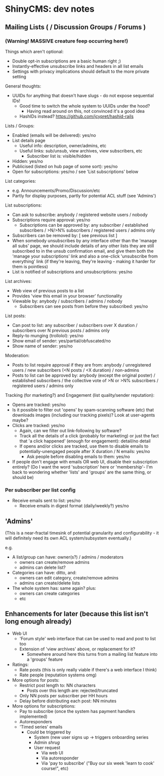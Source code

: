 # ShinyCMS: dev notes

## Mailing Lists ( / Discussion Groups / Forums )

### (Warning! MASSIVE creature feep occurring here!)

Things which aren't optional:  
* Double opt-in subscriptions are a basic human right ;)
* Instantly-effective unsubscribe links and headers in all list emails
* Settings with privacy implications should default to the more private setting

General thoughts:  
* UUIDs for anything that doesn't have slugs - do not expose sequential IDs!
  * Good time to switch the whole system to UUIDs under the hood?
    * Having read around on this, not convinced it's a good idea
  * HashIDs instead? https://github.com/jcypret/hashid-rails

Lists / Groups:  
* Enabled (emails will be delivered): yes/no
* List details page
  * Useful info: description, owner/admins, etc
  * Useful links: sub/unsub, view archives, view subscribers, etc
    * Subscriber list is: visible/hidden
* Hidden: yes/no
* Publicised (listed on hub page of some sort): yes/no
* Open for subscriptions: yes/no / see 'List subscriptions' below

List categories:  
* e.g. Announcements/Promo/Discussion/etc
* Partly for display purposes, partly for potential ACL stuff (see 'Admins')

List subscriptions:  
* Can ask to subscribe: anybody / registered website users / nobody
* Subscriptions require approval: yes/no
  * Subscriptions can be approved by: any subscriber / established subscribers
    / >N/>N% subscribers / registered users / admins only
* Subscribers can be removed by: [ see previous list ]
* When somebody unsubscribes by any interface other than the 'manage all subs'
  page, we should include details of any other lists they are still subscribed
  to in the unsub confirmation email, and give them both the 'manage your
  subscriptions' link and also a one-click 'unsubscribe from everything' link
  (if they're leaving, they're leaving - making it harder for them is pointless)
* List is notified of subscriptions and unsubscriptions: yes/no

List archives:  
  * Web view of previous posts to a list
  * Provides 'view this email in your browser' functionality
  * Viewable by: anybody / subscribers / admins / nobody
    * Subscribers can see posts from before they subscribed: yes/no

List posts:  
* Can post to list: any subscriber / subscribers over X duration / subscribers
  over N previous posts / admins only
* Reply-to munging (trollolol): yes/no
* Show email of sender: yes/partial/obfuscated/no
* Show name of sender: yes/no

Moderation:  
* Posts to list require approval if they are from: anybody / unregistered
  users / new subscribers (<N posts / <X duration) / non-admins
* Posts to list can be approved by: anybody (except the original poster) /
  established subscribers / the collective vote of >N or >N% subscribers /
  registered users / admins only

Tracking (for marketing?) and Engagement (list quality/sender reputation):  
* Opens are tracked: yes/no
 * Is it possible to filter out 'opens' by spam-scanning software (etc) that
   downloads images (including our tracking pixels)? Look at user-agents maybe?
* Clicks are tracked: yes/no
  * Again, can we filter out link-following by software?
  * Track all the details of a click (probably for marketing) or just the fact
    that 'a click happened' (enough for engagement): detail/no detail
  * If opens and/or clicks are tracked, use them to disable emails to
    potentially-unengaged people after X duration / N emails: yes/no
    * Ask people before disabling emails to them: yes/no
* If people don't engage with emails OR web UI, disable their subscription
  entirely? (Do I want the word 'subscription' here or 'membership'- I'm back
  to wondering whether 'lists' and 'groups' are the same thing, or should be)


### Per subscriber per list config

* Receive emails sent to list: yes/no
  * Receive emails in digest format (daily/weekly?)  yes/no


## 'Admins'

(This is a near-fractal timesink of potential granularity and configurability -
it will definitely need its own ACL system/subsystem eventually.)

e.g.  
* A list/group can have: owner(s?) / admins / moderators
  * owners can create/remove admins
  * admins can delete list?
* Categories can have: ditto, and:
  * owners can edit category, create/remove admins
  * admins can create/delete lists
* The whole system has: same again? plus:
  * owners can create categories
  * etc


## Enhancements for later (because this list isn't long enough already)

* Web UI
  * 'Forum style' web interface that can be used to read and post to list too
  * Extension of 'view archives' above, or replacement for it?
    * Somewhere around here this turns from a mailing list feature into a 'groups' feature
* Ratings:
  * Rate posts (this is only really viable if there's a web interface I think)
  * Rate people (reputation systems omg)
* More options for posts:
  * Restrict post length to: NN characters
    * Posts over this length are: rejected/truncated
  * Only NN posts per subscriber per HH hours
  * Delay before distributing each post: NN minutes
* More options for subscriptions:
  * Pay to subscribe (once the system has payment handlers implemented)
  * Autoresponders
  * 'Timed series' emails
    * Could be triggered by
      * System (new user signs up -> triggers onboarding series
      * Admin *shrug*
      * User request
        * Via web UI
        * Via autoresponder
        * Via 'pay to subscribe' ("Buy our six week 'learn to cook' course!", etc)
